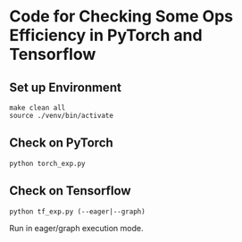 # Code for Checking Some Ops Efficiency in PyTorch and Tensorflow

## Set up Environment

```
make clean all
source ./venv/bin/activate
```

## Check on PyTorch

```
python torch_exp.py
```

## Check on Tensorflow

```
python tf_exp.py (--eager|--graph)
```
Run in eager/graph execution mode.
